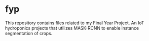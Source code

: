 # fyp
This repository contains files related to my Final Year Project. An IoT hydroponics projects that utilizes MASK-RCNN to enable instance segmentation of crops.
